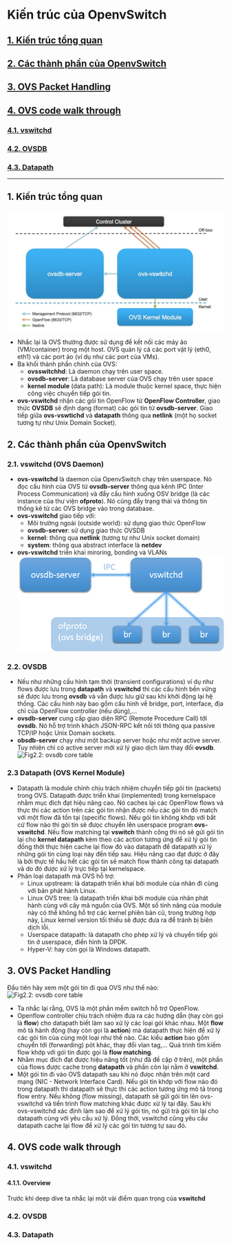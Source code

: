 # Kiến trúc của OpenvSwitch
## [1. Kiến trúc tổng quan](#general)
## [2. Các thành phần của OpenvSwitch](#component)
## [3. OVS Packet Handling](#handle)
## [4. OVS code walk through](#code)
### [4.1. vswitchd](#vswitchd)
### [4.2. OVSDB](#ovsdb)
### [4.3. Datapath](#datapath)
---
## <a name="general"></a> 1. Kiến trúc tổng quan
![Fig1.1: **OVS Architecture**](images/2-OVS-Architecture/ovs_arch.jpg)	
- Nhắc lại là OVS thường được sử dụng để kết nối các máy ảo (VM/container) trong một host. OVS quản lý cả các port vật lý (eth0, eth1) và các port ảo (ví dụ như các port của VMs).
- Ba khối thành phần chính của OVS:
	- __ovsswitchhd__: Là daemon chạy trên user space.
	- __ovsdb-server__: Là database server của OVS chạy trên user space
	- __kernel module__ (data path): Là module thuộc kernel space, thực hiện công việc chuyển tiếp gói tin.		
- **ovs-vswitchd** nhận các gói tin OpenFlow từ **OpenFlow Controller**, giao thức **OVSDB** sẽ định dạng (format) các gói tin từ **ovsdb-server**. Giao tiếp giữa **ovs-vswtichd** và **datapath** thông qua **netlink** (một họ socket tương tự như Unix Domain Socket). 

## <a name="component"></a> 2. Các thành phần của OpenvSwitch
### 2.1. vswitchd (OVS Daemon)
- **ovs-vswitchd** là daemon của OpenvSwitch chạy trên userspace. Nó đọc cấu hình của OVS từ **ovsdb-server** thông qua kênh IPC (Inter Process Communication) và đẩy cấu hình xuống OSV bridge (là các instance của thư viện **ofproto**). Nó cũng đẩy trạng thái và thông tin thống kê từ các OVS bridge vào trong database.
- **ovs-vswitchd** giao tiếp với:
	- Môi trường ngoài (outside world): sử dụng giao thức OpenFlow
	-  **ovsdb-server**: sử dụng giao thức OVSDB
	- **kernel**: thông qua **netlink** (tương tự như Unix socket domain)
	- **system**: thông qua abstract interface là **netdev**
- **ovs-vswitchd** triển khai miroring, bonding và VLANs
![Fig2.1: **vswitchd - OVS main daemon**](images/2-OVS-Architecture/vswitchd.png)

### 2.2. OVSDB
- Nếu như những cấu hình tạm thời (transient configurations) ví dụ như flows được lưu trong **datapath** và **vswitchd** thì các cấu hình bền vững sẽ được lưu trong **ovsdb** và vẫn được lưu giữ sau khi khởi động lại hệ thống. Các cấu hình này bao gồm cấu hình về bridge, port, interface, địa chỉ của OpenFlow controller (nếu dùng),...
- **ovsdb-server** cung cấp giao diện RPC (Remote Procedure Call) tới **ovsdb**. Nó hỗ trợ trình khách JSON-RPC kết nối tới thông qua passive TCP/IP hoặc Unix Domain sockets.
- **obsdb-server** chạy như một backup server hoặc như một active server. Tuy nhiên chỉ có active server mới xử lý giao dịch làm thay đổi **ovsdb**.
![Fig2.2: **ovsdb core table**](images/2-OVS-Architecture/ovsdb_tables.png)

### 2.3 Datapath (OVS Kernel Module)
- Datapath là module chính chịu trách nhiệm chuyển tiếp gói tin (packets) trong OVS. Datapath được triển khai (implemented) trong kernelspace nhằm mục đích đạt hiệu năng cao. Nó caches lại các OpenFlow flows và thực thi các action trên các gói tin nhận được nếu các gói tin đó match với một flow đã tồn tại (specific flows). Nếu gói tin không khớp với bất cứ flow nào thì gói tin sẽ đưọc chuyển lên userspace program **ovs-vswitchd**. Nếu flow matching tại **vswitch** thành công thì nó sẽ gửi gói tin lại cho **kernel datapath** kèm theo các action tương ứng để xử lý gói tin đồng thời thực hiện cache lại flow đó vào datapath để datapath xử lý những gói tin cùng loại này đến tiếp sau. Hiệu năng cao đạt được ở đây là bởi thực tế hầu hết các gói tin sẽ match flow thành công tại datapath và do đó được xử lý trực tiếp tại kernelspace.
- Phân loại datapath mà OVS hỗ trợ:
	- Linux upstream: là datapath triển khai bởi module 	của nhân đi cùng với bản phát hành Linux.
	- Linux OVS tree: là datapath triển khai bởi module của nhân phát hành cùng với cây mã nguồn của OVS. Một số tính năng của module này có thể không hỗ trợ các kernel phiên bản cũ, trong trường hợp này, Linux kernel version tối thiếu sẽ được đưa ra để tránh bị biên dịch lỗi. 
	- Userspace datapath: là datapath cho phép xử lý và chuyển tiếp gói tin ở userspace, điển hình là DPDK.
	- Hyper-V: hay còn gọi là Windows datapath.

## <a name="handle"></a> 3. OVS Packet Handling
Đầu tiên hãy xem một gói tin đi qua OVS như thế nào:
![Fig2.2: **ovsdb core table**](images/2-OVS-Architecture/ovs_packet_flow.png)
- Ta nhắc lại rằng, OVS là một phần mềm switch hỗ trợ OpenFlow.
- Openflow controller chịu trách nhiệm đưa ra các hướng dẫn (hay còn gọi là **flow**) cho datapath biết làm sao xử lý các loại gói khác nhau. Một **flow** mô tả hành động (hay còn gọi là **action**) mà datapath thực hiện để xử lý các gói tin của cùng một loại như thế nào. Các kiểu **action** bao gồm chuyển tới (forwarding) pỏt khác, thay đổi vlan tag,... Quá trình tìm kiếm flow khớp với gói tin được gọi là **flow matching**.
- Nhằm mục đích đạt được hiệu năng tốt (như đã đề cập ở trên), một phần của flows được cache trong **datapath** và phần còn lại nằm ở **vswitchd**.
- Một gói tin đi vào OVS datapath sau khi nó đưọc nhận trên một card mạng (NIC - Network Interface Card). Nếu gói tin khớp với flow nào đó trong datapath thì datapath sẽ thực thi các action tương ứng mô tả trong flow entry. Nếu không (flow missing), datapath sẽ gửi gói tin lên ovs-vswitchd và tiến trình flow matching khác được xử lý tại đây. Sau khi ovs-vswitchd xác định làm sao để xử lý gói tin, nó gửi trả gói tin lại cho datapath cùng với yêu cầu xử lý. Đồng thời, vswitchd cũng yêu cầu datapath cache lại flow để xử lý các gói tin tương tự sau đó.

## <a name="code"></a> 4. OVS code walk through
### <a name="vswitchd"></a> 4.1. vswitchd
#### 4.1.1. Overview
Trước khi deep dive ta nhắc lại một vài điểm quan trọng của **vswitchd**
### <a name="ovsdb"></a> 4.2. OVSDB 
### <a name="datapath"></a> 4.3. Datapath
